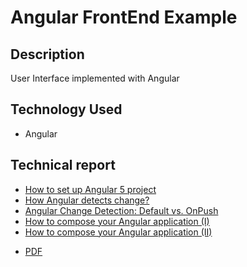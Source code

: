 # Angular FrontEnd Example

## Description

User Interface implemented with Angular

## Technology Used

- Angular

## Technical report

- [How to set up Angular 5 project](https://medium.com/@mikyung.lee11/how-to-set-up-angular-5-project-f3c278d7947c)
- [How Angular detects change?](https://medium.com/@mikyung.lee11/how-angular-detects-change-37ec0661441)
- [Angular Change Detection: Default vs. OnPush](https://medium.com/@mikyung.lee11/angular-change-detection-default-vs-onpush-606daf9ea999)
- [How to compose your Angular application (I)](https://medium.com/@mikyung.lee11/how-to-compose-your-angular-application-i-e532fdbb7b4b)
- [How to compose your Angular application (II)](https://medium.com/@mikyung.lee11/how-to-compose-angular-application-ii-df311f9d216f)

* [PDF](https://github.com/AprilLee11/uts_front/blob/master/UTS-UI.pdf)
